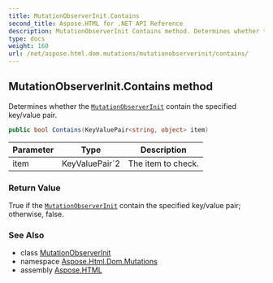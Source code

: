 ```yaml
---
title: MutationObserverInit.Contains
second_title: Aspose.HTML for .NET API Reference
description: MutationObserverInit Contains method. Determines whether the MutationObserverInit contain the specified key/value pair
type: docs
weight: 160
url: /net/aspose.html.dom.mutations/mutationobserverinit/contains/
---
```

## MutationObserverInit.Contains method

Determines whether the [`MutationObserverInit`](../) contain the specified key/value pair.

```csharp
public bool Contains(KeyValuePair<string, object> item)
```

| Parameter | Type | Description |
| --- | --- | --- |
| item | KeyValuePair`2 | The item to check. |

### Return Value

True if the [`MutationObserverInit`](../) contain the specified key/value pair; otherwise, false.

### See Also

* class [MutationObserverInit](../)
* namespace [Aspose.Html.Dom.Mutations](../../../aspose.html.dom.mutations/)
* assembly [Aspose.HTML](../../../)
